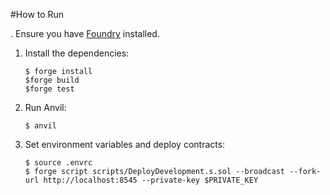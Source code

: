 #How to Run


. Ensure you have [Foundry](https://github.com/foundry-rs/foundry) installed.
1. Install the dependencies:
    ```shell
    $ forge install
    $forge build
    $forge test
    ```
1. Run Anvil:
    ```shell
    $ anvil
    ```
1. Set environment variables and deploy contracts:
    ```shell
    $ source .envrc
    $ forge script scripts/DeployDevelopment.s.sol --broadcast --fork-url http://localhost:8545 --private-key $PRIVATE_KEY
    ```
